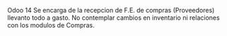 Odoo 14 Se encarga de la recepcion de F.E. de compras (Proveedores)  llevanto todo a gasto. No contemplar cambios en inventario ni relaciones con los modulos de Compras.
